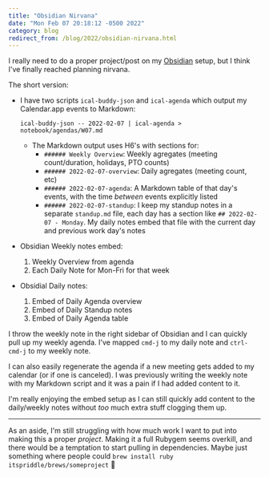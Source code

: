 ```yaml
---
title: "Obsidian Nirvana"
date: "Mon Feb 07 20:18:12 -0500 2022"
category: blog
redirect_from: /blog/2022/obsidian-nirvana.html
---
```


I really need to do a proper project/post on my [Obsidian][1] setup, but I
think I've finally reached planning nirvana.

The short version:

- I have two scripts `ical-buddy-json` and `ical-agenda` which output my
  Calendar.app events to Markdown:
    ```
    ical-buddy-json -- 2022-02-07 | ical-agenda > notebook/agendas/W07.md
    ```

  - The Markdown output uses H6's with sections for:
    - `###### Weekly Overview`: Weekly agregates (meeting count/duration,
      holidays, PTO counts)
    - `###### 2022-02-07-overview`: Daily agregates (meeting count, etc)
    - `###### 2022-02-07-agenda`: A Markdown table of that day's events,
      with the time _between_ events explicitly listed
    - `###### 2022-02-07-standup`: I keep my standup notes in a separate
      `standup.md` file, each day has a section like `## 2022-02-07 - Monday`.
      My daily notes embed that file with the current day and previous work
      day's notes
- Obsidian Weekly notes embed:
  1. Weekly Overview from agenda
  2. Each Daily Note for Mon-Fri for that week
- Obsidial Daily notes:
  1. Embed of Daily Agenda overview
  2. Embed of Daily Standup notes
  3. Embed of Daily Agenda table

I throw the weekly note in the right sidebar of Obsidian and I can quickly
pull up my weekly agenda. I've mapped `cmd-j` to my daily note and
`ctrl-cmd-j` to my weekly note.

I can also easily regenerate the agenda if a new meeting gets added to my
calendar (or if one is canceled). I was previously writing the weekly note
with my Markdown script and it was a pain if I had added content to it.

I'm really enjoying the embed setup as I can still quickly add content to the
daily/weekly notes without _too_ much extra stuff clogging them up.

---

As an aside, I'm still struggling with how much work I want to put into making
this a proper _project_. Making it a full Rubygem seems overkill, and there
would be a temptation to start pulling in dependencies. Maybe just something
where people could `brew install ruby itspriddle/brews/someproject` 🤔

[1]: https://obsidian.md/

